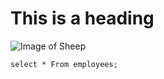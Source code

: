 # This is a heading
![Image of Sheep](https://nurseryrhymesforbabies.com/wp-content/uploads/2017/07/Sheep1.png)
```
select * From employees;
```
